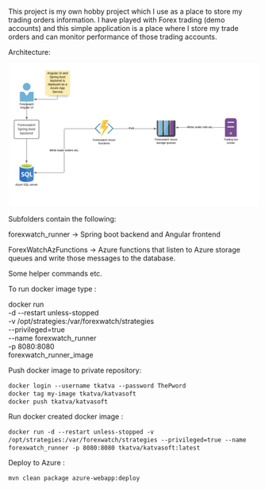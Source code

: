 This project is my own hobby project which I use as a place to store my trading orders information. I have played with Forex trading (demo accounts) and this simple application is  a place where I store my trade orders and can monitor performance of those trading accounts.

Architecture:

![](ForexwatchArchPic.png)

Subfolders contain the following:

forexwatch_runner -> Spring boot backend and Angular frontend

ForexWatchAzFunctions -> Azure functions that listen to Azure storage queues and write those messages to the database.


Some helper commands etc.

To run docker image type :


docker run \
       -d --restart unless-stopped \
       -v /opt/strategies:/var/forexwatch/strategies \
       --privileged=true \
       --name forexwatch_runner \
       -p 8080:8080 \
       forexwatch_runner_image

Push docker image to private repository: 
  
    docker login --username tkatva --password ThePword
    docker tag my-image tkatva/katvasoft
    docker push tkatva/katvasoft
       
       
Run docker created docker image :

    docker run -d --restart unless-stopped -v /opt/strategies:/var/forexwatch/strategies --privileged=true --name forexwatch_runner -p 8080:8080 tkatva/katvasoft:latest
    
    
 Deploy to Azure : 
 
    mvn clean package azure-webapp:deploy